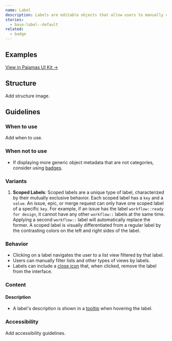 ```yaml
---
name: Label
description: Labels are editable objects that allow users to manually categorize other objects, like issues, merge requests, and epics. They have a name, description, and a customizable color. They provide a quick way to recognize which categories the labeled object belongs to.
stories:
  - base-label--default
related:
  - badge
---
```


## Examples

<story-viewer story-name="base-label--default" title="Default label"></story-viewer>

<story-viewer story-name="base-label--scoped" title="Scoped label"></story-viewer>

[View in Pajamas UI Kit →](https://www.figma.com/file/qEddyqCrI7kPSBjGmwkZzQ/Component-library?node-id=425%3A127)

## Structure

<admonition type="todo">Add structure image.</admonition>

## Guidelines

### When to use

<admonition type="todo">Add when to use.</admonition>

### When not to use

- If displaying more generic object metadata that are not categories, consider using [badges](/components/badge). 

### Variants

1. **Scoped Labels**: Scoped labels are a unique type of label, characterized by their mutually exclusive behavior. Each scoped label has a `key` and a `value`. An issue, epic, or merge request can only have one scoped label of a specific `key`. For example, if an issue has the label `workflow::ready for design`, it cannot have any other `workflow::` labels at the same time. Applying a second `workflow::` label will automatically replace the former. A scoped label is visually differentiated from a regular label by the contrasting colors on the left and right sides of the label.

### Behavior

- Clicking on a label navigates the user to a list view filtered by that label.
- Users can manually filter lists and other types of views by labels.
- Labels can include a [close icon](https://gitlab-org.gitlab.io/gitlab-svgs/?q=~close) that, when clicked, remove the label from the interface.

### Content

#### Description

- A label's description is shown in a [tooltip](/components/tooltip) when hovering the label.

### Accessibility

<admonition type="todo">Add accessibility guidelines.</admonition>
